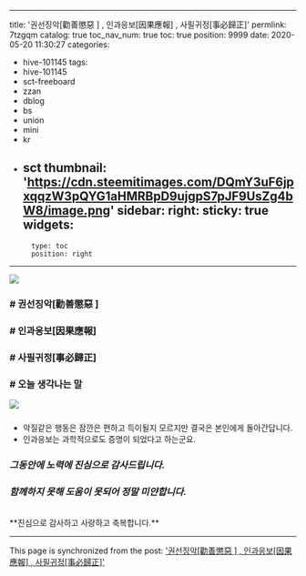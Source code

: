 
---
title: '권선징악[勸善懲惡 ] , 인과응보[因果應報] , 사필귀정[事必歸正]'
permlink: 7tzgqm
catalog: true
toc_nav_num: true
toc: true
position: 9999
date: 2020-05-20 11:30:27
categories:
- hive-101145
tags:
- hive-101145
- sct-freeboard
- zzan
- dblog
- bs
- union
- mini
- kr
- sct
thumbnail: 'https://cdn.steemitimages.com/DQmY3uF6jpxqqzW3pQYG1aHMRBpD9ujgpS7pJF9UsZg4bW8/image.png'
sidebar:
    right:
        sticky: true
widgets:
    -
        type: toc
        position: right
---


![](https://cdn.steemitimages.com/DQmY3uF6jpxqqzW3pQYG1aHMRBpD9ujgpS7pJF9UsZg4bW8/image.png)

### # 권선징악[勸善懲惡 ] 

 ### # 인과응보[因果應報] 

 ### # 사필귀정[事必歸正]


### # 오늘 생각나는 말
![](https://cdn.steemitimages.com/DQmYGbEFLLfh2p3XgmV5fQBNs7PTAnx2T1SkuwByaXf4AwJ/image.png)


### ####

-  악질같은 행동은 잠깐은 편하고 득이될지 모르지만
 결국은 본인에게 돌아간답니다. 
- 인과응보는 과학적으로도 증명이 되었다고 하는군요.

### *그동안에 노력에 진심으로 감사드립니다.*
### *함께하지 못해 도움이 못되어 정말 미얀합니다.* 
<br>
**진심으로 감사하고 사랑하고 축복합니다.**

- - -

This page is synchronized from the post: ['권선징악[勸善懲惡 ] , 인과응보[因果應報] , 사필귀정[事必歸正]'](https://steemit.com/@kibumh/7tzgqm)
